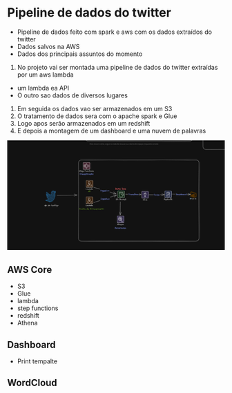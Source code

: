 # **Pipeline de dados do twitter**

- Pipeline de dados feito com spark e aws com os dados extraídos do twitter
- Dados salvos na AWS
- Dados dos principais assuntos do momento

1. No projeto vai ser montada uma pipeline de dados do twitter extraídas por um aws lambda

- um lambda ea API
- O outro sao dados de diversos lugares

1. Em seguida os dados vao ser armazenados em um S3
2. O tratamento de dados sera com o apache spark e Glue
3. Logo apos serão armazenados em um redshift
4. E depois a montagem de um dashboard e uma nuvem de palavras

![Alt text](/Mapping/Diagrama.png)

## AWS Core

- S3
- Glue
- lambda
- step functions
- redshift
- Athena

## Dashboard

- Print tempalte

## WordCloud
